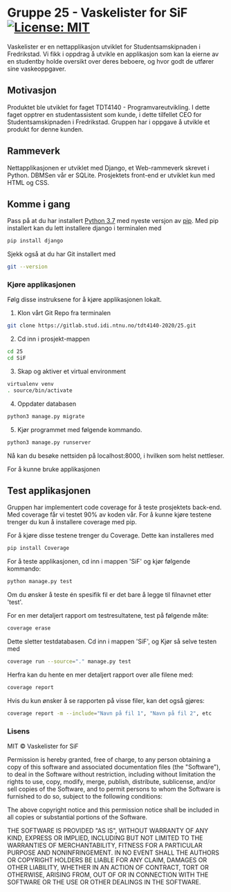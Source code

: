 # Gruppe 25 - Vaskelister for SiF [![License: MIT](https://img.shields.io/badge/License-MIT-yellow.svg)](https://opensource.org/licenses/MIT) 

Vaskelister er en nettapplikasjon utviklet for Studentsamskipnaden i Fredrikstad.
Vi fikk i oppdrag å utvikle en applikasjon som kan la eierne av en studentby holde oversikt
over deres beboere, og hvor godt de utfører sine vaskeoppgaver.

## Motivasjon

Produktet ble utviklet for faget TDT4140 - Programvareutvikling. I dette faget opptrer en studentassistent
som kunde, i dette tilfellet CEO for Studentsamskipnaden i Fredrikstad. Gruppen har i oppgave å utvikle et
produkt for denne kunden. 

## Rammeverk

Nettapplikasjonen er utviklet med Django, et Web-rammeverk skrevet i Python.
DBMSen vår er SQLite. Prosjektets front-end er utviklet kun med HTML og CSS.

## Komme i gang

Pass på at du har installert [Python 3.7](https://www.python.org/downloads/) med nyeste versjon av [pip](https://pip.pypa.io/en/stable/installing/#upgrading-pip). 
Med pip installert kan du lett installere django i terminalen med 

```bash
pip install django
```

Sjekk også at du har Git installert med 

```bash
git --version
```
### Kjøre applikasjonen

Følg disse instruksene for å kjøre applikasjonen lokalt.

1. Klon vårt Git Repo fra terminalen

```bash
git clone https://gitlab.stud.idi.ntnu.no/tdt4140-2020/25.git
```

2. Cd inn i prosjekt-mappen 

```bash
cd 25
cd SiF
```

3. Skap og aktiver et virtual environment

```bash
virtualenv venv
. source/bin/activate
```

4. Oppdater databasen

```bash
python3 manage.py migrate
```

5. Kjør programmet med følgende kommando.

```bash
python3 manage.py runserver
```

Nå kan du besøke nettsiden på localhost:8000, i hvilken som helst nettleser.

For å kunne bruke applikasjonen

## Test applikasjonen

Gruppen har implementert code coverage for å teste prosjektets back-end. Med coverage får
vi testet 90% av koden vår. For å kunne kjøre testene trenger du kun å installere coverage 
med pip. 

For å kjøre disse testene trenger du Coverage. Dette kan installeres med 

```bash
pip install Coverage
```

For å teste applikasjonen, cd inn i mappen 'SiF' og kjør følgende kommando:

```bash
python manage.py test
```

Om du ønsker å teste én spesifik fil er det bare å legge til filnavnet etter 'test'.

For en mer detaljert rapport om testresultatene, test på følgende måte:

```bash
coverage erase
```

Dette sletter testdatabasen. Cd inn i mappen 'SiF', og Kjør så selve testen med

```bash
coverage run --source="." manage.py test
```

Herfra kan du hente en mer detaljert rapport over alle filene med:

```bash
coverage report
```

Hvis du kun ønsker å se rapporten på visse filer, kan det også gjøres:

```bash
coverage report -m --include="Navn på fil 1", "Navn på fil 2", etc
```

### Lisens

MIT © Vaskelister for SiF

Permission is hereby granted, free of charge, to any person obtaining a copy of this software and associated documentation
files (the "Software"), to deal in the Software without restriction, including without limitation the rights to use, 
copy, modify, merge, publish, distribute, sublicense, and/or sell copies of the Software, and to permit persons to whom 
the Software is furnished to do so, subject to the following conditions:

The above copyright notice and this permission notice shall be included in all copies or substantial portions of the Software.

THE SOFTWARE IS PROVIDED "AS IS", WITHOUT WARRANTY OF ANY KIND, EXPRESS OR IMPLIED, INCLUDING BUT NOT LIMITED TO THE 
WARRANTIES OF MERCHANTABILITY, FITNESS FOR A PARTICULAR PURPOSE AND NONINFRINGEMENT. IN NO EVENT SHALL THE AUTHORS OR 
COPYRIGHT HOLDERS BE LIABLE FOR ANY CLAIM, DAMAGES OR OTHER LIABILITY, WHETHER IN AN ACTION OF CONTRACT, TORT OR OTHERWISE, 
ARISING FROM, OUT OF OR IN CONNECTION WITH THE SOFTWARE OR THE USE OR OTHER DEALINGS IN THE SOFTWARE.

